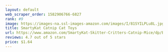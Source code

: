 ```yaml
---
layout: default 
﻿web_scraper_order: 1582906766-6827
rank: #9
image: https://images-na.ssl-images-amazon.com/images/I/81SYILPLu8L.jpg
title: SmartyKat Catnip Cat Toys
url: https://www.amazon.com/SmartyKat-Skitter-Critters-Catnip-Mice/dp/B001FK4744/ref=zg_mw_pet-supplies_9?_encoding=UTF8&psc=1&refRID=1681C9HM719PR5VMS4KX
reviews: 4.7 out of 5 stars
price: $1.64 
---
```

